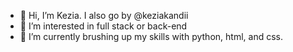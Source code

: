 - 👋 Hi, I’m Kezia. I also go by @keziakandii
- 👀 I’m interested in full stack or back-end
- 🌱 I’m currently brushing up my skills with python, html, and css.


<!---
keziakandii/keziakandii is a ✨ special ✨ repository because its `README.md` (this file) appears on your GitHub profile.
You can click the Preview link to take a look at your changes.
--->
